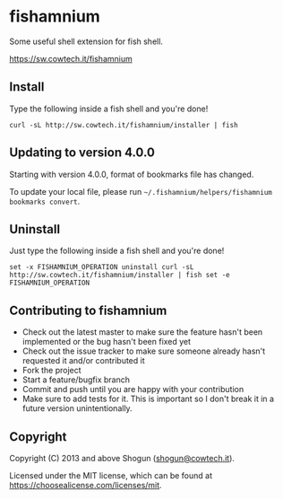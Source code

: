 # fishamnium

Some useful shell extension for fish shell.

https://sw.cowtech.it/fishamnium

## Install
Type the following inside a fish shell and you're done!

`curl -sL http://sw.cowtech.it/fishamnium/installer | fish`

## Updating to version 4.0.0

Starting with version 4.0.0, format of bookmarks file has changed.

To update your local file, please run `~/.fishamnium/helpers/fishamnium bookmarks convert`.

## Uninstall

Just type the following inside a fish shell and you're done!

`
set -x FISHAMNIUM_OPERATION uninstall
curl -sL http://sw.cowtech.it/fishamnium/installer | fish
set -e FISHAMNIUM_OPERATION
`

## Contributing to fishamnium

* Check out the latest master to make sure the feature hasn't been implemented or the bug hasn't been fixed yet
* Check out the issue tracker to make sure someone already hasn't requested it and/or contributed it
* Fork the project
* Start a feature/bugfix branch
* Commit and push until you are happy with your contribution
* Make sure to add tests for it. This is important so I don't break it in a future version unintentionally.

## Copyright

Copyright (C) 2013 and above Shogun (shogun@cowtech.it).

Licensed under the MIT license, which can be found at https://choosealicense.com/licenses/mit.
